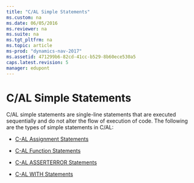 ```yaml
---
title: "C/AL Simple Statements"
ms.custom: na
ms.date: 06/05/2016
ms.reviewer: na
ms.suite: na
ms.tgt_pltfrm: na
ms.topic: article
ms-prod: "dynamics-nav-2017"
ms.assetid: 471299b6-82cd-41cc-b529-8b60ece530a5
caps.latest.revision: 5
manager: edupont
---
```

# C/AL Simple Statements
C/AL simple statements are single-line statements that are executed sequentially and do not alter the flow of execution of code. The following are the types of simple statements in C/AL:  
  
-   [C-AL Assignment Statements](C-AL-Assignment-Statements.md)  
  
-   [C-AL Function Statements](C-AL-Function-Statements.md)  
  
-   [C-AL ASSERTERROR Statements](C-AL-ASSERTERROR-Statements.md)  
  
-   [C-AL WITH Statements](C-AL-WITH-Statements.md)